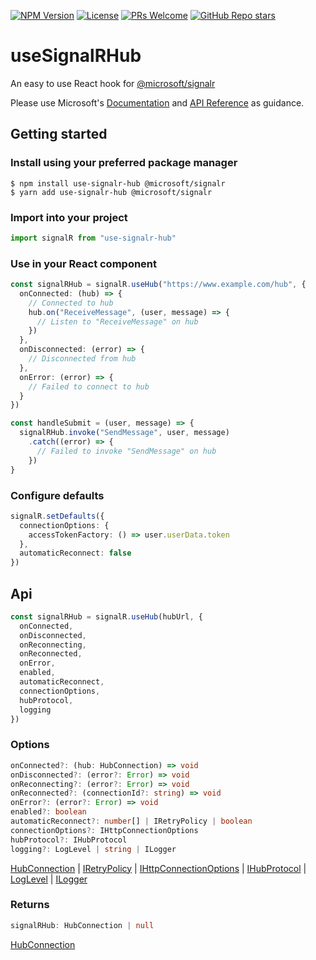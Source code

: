 [![NPM Version](https://badge.fury.io/js/use-signalr-hub.svg)](https://npmjs.org/package/use-signalr-hub)
[![License](https://img.shields.io/badge/License-MIT-blue)](https://github.com/Darhagonable/use-signalr-hub/blob/main/LICENSE)
[![PRs Welcome](https://img.shields.io/badge/PRs-welcome-blue)](https://makeapullrequest.com)
[![GitHub Repo stars](https://img.shields.io/github/stars/Darhagonable/use-signalr-hub?style=social)](https://github.com/Darhagonable/use-signalr-hub/stargazers)

# useSignalRHub
An easy to use React hook for [@microsoft/signalr](https://www.npmjs.com/package/@microsoft/signalr)

Please use Microsoft's [Documentation](https://learn.microsoft.com/en-us/aspnet/core/signalr/javascript-client) and [API Reference](https://learn.microsoft.com/en-us/javascript/api/@microsoft/signalr) as guidance.

## Getting started

### Install using your preferred package manager
```console
$ npm install use-signalr-hub @microsoft/signalr
$ yarn add use-signalr-hub @microsoft/signalr
```

### Import into your project
```ts
import signalR from "use-signalr-hub"
```
### Use in your React component
```ts
const signalRHub = signalR.useHub("https://www.example.com/hub", {
  onConnected: (hub) => {
    // Connected to hub
    hub.on("ReceiveMessage", (user, message) => {
      // Listen to "ReceiveMessage" on hub
    })
  },
  onDisconnected: (error) => {
    // Disconnected from hub
  },
  onError: (error) => {
    // Failed to connect to hub
  }
})

const handleSubmit = (user, message) => {
  signalRHub.invoke("SendMessage", user, message)
    .catch((error) => {
      // Failed to invoke "SendMessage" on hub
    })
}
```
### Configure defaults
```ts
signalR.setDefaults({
  connectionOptions: {
    accessTokenFactory: () => user.userData.token
  },
  automaticReconnect: false
})
```

## Api
```ts
const signalRHub = signalR.useHub(hubUrl, {
  onConnected,
  onDisconnected,
  onReconnecting,
  onReconnected,
  onError,
  enabled,
  automaticReconnect,
  connectionOptions,
  hubProtocol,
  logging
})
```

### Options
```ts 
onConnected?: (hub: HubConnection) => void
onDisconnected?: (error?: Error) => void
onReconnecting?: (error?: Error) => void
onReconnected?: (connectionId?: string) => void
onError?: (error?: Error) => void
enabled?: boolean
automaticReconnect?: number[] | IRetryPolicy | boolean
connectionOptions?: IHttpConnectionOptions
hubProtocol?: IHubProtocol
logging?: LogLevel | string | ILogger
```
[HubConnection](https://learn.microsoft.com/en-us/javascript/api/@microsoft/signalr/hubconnection)
|
[IRetryPolicy](https://learn.microsoft.com/en-us/javascript/api/@microsoft/signalr/iretrypolicy)
|
[IHttpConnectionOptions](https://learn.microsoft.com/en-us/javascript/api/@microsoft/signalr/ihttpconnectionoptions)
|
[IHubProtocol](https://learn.microsoft.com/en-us/javascript/api/@microsoft/signalr/ihubprotocol)
|
[LogLevel](https://learn.microsoft.com/en-us/javascript/api/@microsoft/signalr/loglevel)
|
[ILogger](https://learn.microsoft.com/en-us/javascript/api/@microsoft/signalr/ilogger)

### Returns
```ts
signalRHub: HubConnection | null
```
[HubConnection](https://learn.microsoft.com/en-us/javascript/api/@microsoft/signalr/hubconnection)